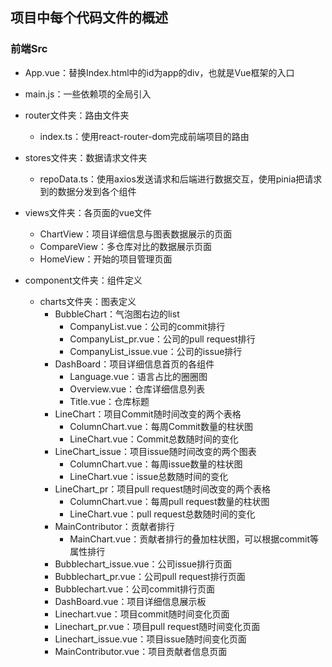 ## 项目中每个代码文件的概述

### 前端Src

+ App.vue：替换Index.html中的id为app的div，也就是Vue框架的入口
+ main.js：一些依赖项的全局引入

+ router文件夹：路由文件夹
  + index.ts：使用react-router-dom完成前端项目的路由
+ stores文件夹：数据请求文件夹
  + repoData.ts：使用axios发送请求和后端进行数据交互，使用pinia把请求到的数据分发到各个组件
+ views文件夹：各页面的vue文件
  + ChartView：项目详细信息与图表数据展示的页面
  + CompareView：多仓库对比的数据展示页面
  + HomeView：开始的项目管理页面
+ component文件夹：组件定义
  + charts文件夹：图表定义
    + BubbleChart：气泡图右边的list
      + CompanyList.vue：公司的commit排行
      + CompanyList_pr.vue：公司的pull request排行
      + CompanyList_issue.vue：公司的issue排行
    + DashBoard：项目详细信息首页的各组件
      + Language.vue：语言占比的圈圈图
      + Overview.vue：仓库详细信息列表
      + Title.vue：仓库标题
    + LineChart：项目Commit随时间改变的两个表格
      + ColumnChart.vue：每周Commit数量的柱状图
      + LineChart.vue：Commit总数随时间的变化
    + LineChart_issue：项目issue随时间改变的两个图表
      + ColumnChart.vue：每周issue数量的柱状图
      + LineChart.vue：issue总数随时间的变化
    + LineChart_pr：项目pull request随时间改变的两个表格
      + ColumnChart.vue：每周pull request数量的柱状图
      + LineChart.vue：pull request总数随时间的变化
    + MainContributor：贡献者排行
      + MainChart.vue：贡献者排行的叠加柱状图，可以根据commit等属性排行
    + Bubblechart_issue.vue：公司issue排行页面
    + Bubblechart_pr.vue：公司pull request排行页面
    + Bubblechart.vue：公司commit排行页面
    + DashBoard.vue：项目详细信息展示板
    + Linechart.vue：项目commit随时间变化页面
    + Linechart_pr.vue：项目pull request随时间变化页面
    + Linechart_issue.vue：项目issue随时间变化页面
    + MainContributor.vue：项目贡献者信息页面

​	
